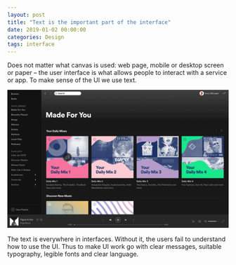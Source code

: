 ```yaml
---
layout: post
title: "Text is the important part of the interface"
date: 2019-01-02 00:00:00
categories: Design
tags: interface
---
```


Does not matter what canvas is used: web page, mobile or desktop screen or paper – the user interface is what allows people to interact with a service or app. To make sense of the UI we use text.

<span class="p1000">![user interface with and without text](/blog_img/advices/ui-text.gif)</span>

The text is everywhere in interfaces. Without it, the users fail to understand how to use the UI. Thus to make UI work go with clear messages, suitable typography, legible fonts and clear language.